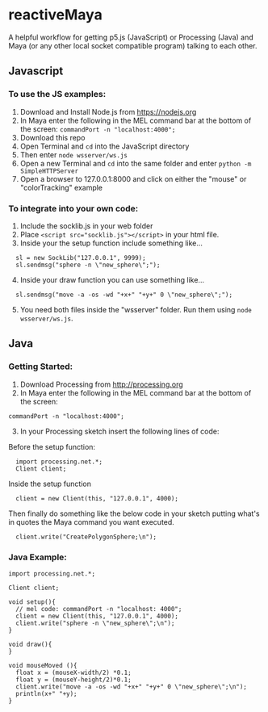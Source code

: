 # reactiveMaya
A helpful  workflow for getting p5.js (JavaScript) or Processing (Java) and Maya (or any other local socket compatible program) talking to each other.

## Javascript

### To use the JS examples:
1. Download and Install Node.js from <https://nodejs.org>
1. In Maya enter the following in the MEL command bar at the bottom of the screen: `commandPort -n "localhost:4000";`
1. Download this repo
1. Open Terminal and `cd` into the JavaScript directory
1. Then enter `node wsserver/ws.js`
1. Open a new Terminal and `cd` into the same folder and enter `python -m SimpleHTTPServer`
1. Open a browser to 127.0.0.1:8000 and click on either the "mouse" or "colorTracking" example

### To integrate into your own code:
1. Include the socklib.js in your web folder
2. Place `<script src="socklib.js"></script>` in your html file.
3. Inside your the setup function include something like...
```
  sl = new SockLib("127.0.0.1", 9999);
  sl.sendmsg("sphere -n \"new_sphere\";");
```
4. Inside your draw function you can use something like...
```
  sl.sendmsg("move -a -os -wd "+x+" "+y+" 0 \"new_sphere\";");
```
5. You need both files inside the "wsserver" folder. Run them using `node wsserver/ws.js`.

## Java

### Getting Started:
1. Download Processing from http://processing.org
2. In Maya enter the following in the MEL command bar at the bottom of the screen:
```
commandPort -n "localhost:4000";
```
3. In your Processing sketch insert the following lines of code:

  Before the setup function:
  ```
    import processing.net.*;
    Client client;
  ```
  Inside the setup function
  ```
    client = new Client(this, "127.0.0.1", 4000);
  ```
  Then finally do something like the below code in your sketch putting what's in quotes the Maya command you want executed.
  ```
    client.write("CreatePolygonSphere;\n");
  ```

### Java Example:
```
import processing.net.*;

Client client;

void setup(){
  // mel code: commandPort -n "localhost: 4000";
  client = new Client(this, "127.0.0.1", 4000);
  client.write("sphere -n \"new_sphere\";\n");
}

void draw(){
}

void mouseMoved (){
  float x = (mouseX-width/2) *0.1;
  float y = (mouseY-height/2)*0.1;
  client.write("move -a -os -wd "+x+" "+y+" 0 \"new_sphere\";\n");
  println(x+" "+y);
}
```
